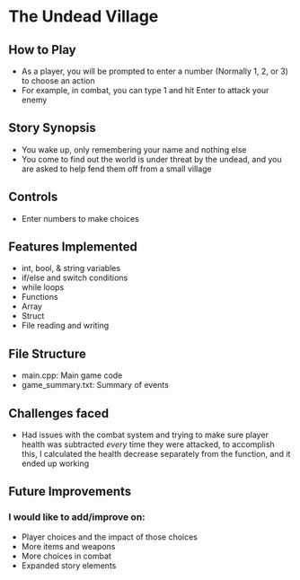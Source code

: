 # The Undead Village
## How to Play
- As a player, you will be prompted to enter a number (Normally 1, 2, or 3) to choose an action
- For example, in combat, you can type 1 and hit Enter to attack your enemy

## Story Synopsis
- You wake up, only remembering your name and nothing else
- You come to find out the world is under threat by the undead, and you are asked to help fend them off from a small village

## Controls
- Enter numbers to make choices

## Features Implemented
- int, bool, & string variables
- if/else and switch conditions
- while loops
- Functions
- Array
- Struct
- File reading and writing

## File Structure
- main.cpp: Main game code
- game_summary.txt: Summary of events

## Challenges faced
- Had issues with the combat system and trying to make sure player health was subtracted *every* time they were attacked, to accomplish this, I calculated the health decrease separately from the function, and it ended up working

## Future Improvements
### I would like to add/improve on:
- Player choices and the impact of those choices
- More items and weapons
- More choices in combat
- Expanded story elements
